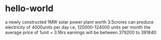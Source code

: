 # hello-world
a newly constructed 1MW solar power plant worth 3.5crores can produce electricity of 4000units per day 
i.e, 120000-124000 units per month 
the average price of 1unit = 3.16rs
earnings will be between 379200 to 391840 
